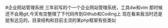 #企业网站管理系统
三年前写的个一个企业网站管理系统，工具dw和vim 
那时候还不会用git,今天有空整理了下代码传到Github和Coding上
现在看来我当时还是挺有远见的，目录结构和目前主流的某php框架有些类似

